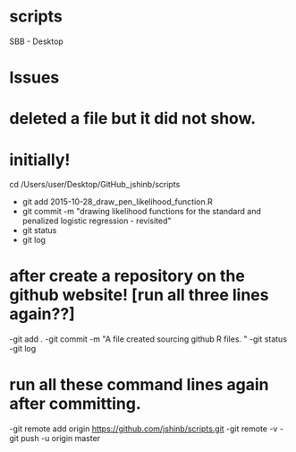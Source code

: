 # scripts
SBB - Desktop

# Issues
# deleted a file but it did not show.

# initially!
cd /Users/user/Desktop/GitHub_jshinb/scripts

- git add 2015-10-28_draw_pen_likelihood_function.R
- git commit -m "drawing likelihood functions for the standard and penalized logistic regression - revisited"
- git status
- git log

# after create a repository on the github website! [run all three lines again??]
-git add *.*
-git commit -m "A file created sourcing github R files. "
-git status
-git log

# run all these command lines again after committing.
-git remote add origin https://github.com/jshinb/scripts.git
-git remote -v
-git push -u origin master

